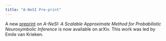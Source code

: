 ```yaml
---
title: "A-NeSI Pre-print"
---
```


A new <a href="https://arxiv.org/abs/2212.12393">preprint</a> on <i>A-NeSI: A Scalable Approximate Method for Probabilistic Neurosymbolic Inference</i> is now available on arXiv. This work was led by Emile van Krieken. 

